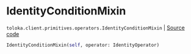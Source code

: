# IdentityConditionMixin
`toloka.client.primitives.operators.IdentityConditionMixin` | [Source code](https://github.com/Toloka/toloka-kit/blob/v1.2.1/src/client/primitives/operators.py#L175)

```python
IdentityConditionMixin(self, operator: IdentityOperator)
```

